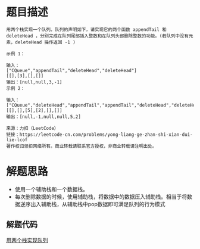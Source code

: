 # 题目描述 

```
用两个栈实现一个队列。队列的声明如下，请实现它的两个函数 appendTail 和 deleteHead ，分别完成在队列尾部插入整数和在队列头部删除整数的功能。(若队列中没有元素，deleteHead 操作返回 -1 )

示例 1：

输入：
["CQueue","appendTail","deleteHead","deleteHead"]
[[],[3],[],[]]
输出：[null,null,3,-1]
示例 2：

输入：
["CQueue","deleteHead","appendTail","appendTail","deleteHead","deleteHead"]
[[],[],[5],[2],[],[]]
输出：[null,-1,null,null,5,2]

来源：力扣（LeetCode）
链接：https://leetcode-cn.com/problems/yong-liang-ge-zhan-shi-xian-dui-lie-lcof
著作权归领扣网络所有。商业转载请联系官方授权，非商业转载请注明出处。
```

# 解题思路
* 使用一个辅助栈和一个数据栈。
* 每次删除数据的时候，使用辅助栈，将数据中的数据压入辅助栈。相当于将数据逆序出入辅助栈，从辅助栈中pop数据即可满足队列的行为模式


## 解题代码

[用两个栈实现队列](offer-9.py)

